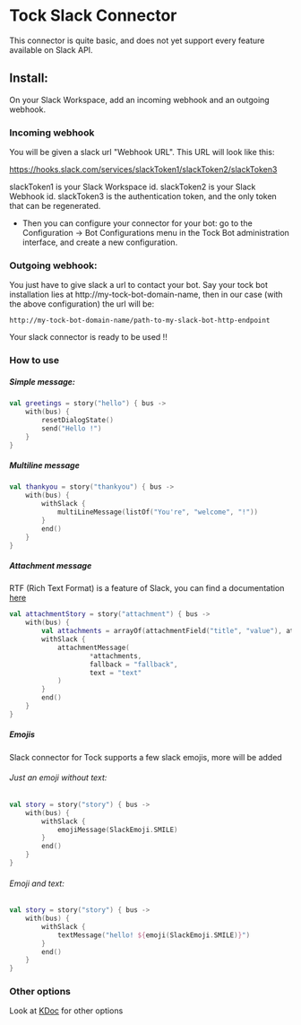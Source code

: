 # Tock Slack Connector

This connector is quite basic, and does not yet support every feature available on Slack API.

## Install:

On your Slack Workspace, add an incoming webhook and an outgoing webhook.

### Incoming webhook
You will be given a slack url "Webhook URL". This URL will look like this:

https://hooks.slack.com/services/slackToken1/slackToken2/slackToken3


slackToken1 is your Slack Workspace id.
slackToken2 is your Slack Webhook id.
slackToken3 is the authentication token, and the only token that can be regenerated.

* Then you can configure your connector for your bot: go to the Configuration -> Bot Configurations menu in the Tock Bot administration interface, and create a new configuration.


### Outgoing webhook:

You just have to give slack a url to contact your bot.
Say your tock bot installation lies at http://my-tock-bot-domain-name, then in our case (with the above configuration) the url will be:

```
http://my-tock-bot-domain-name/path-to-my-slack-bot-http-endpoint
```

Your slack connector is ready to be used !!

### How to use
##### Simple message:
```kotlin
val greetings = story("hello") { bus ->
    with(bus) {
        resetDialogState()
        send("Hello !")
    }
}
```

##### Multiline message

```kotlin
val thankyou = story("thankyou") { bus ->
    with(bus) {
        withSlack {
            multiLineMessage(listOf("You're", "welcome", "!"))
        }
        end()
    }
}
```

##### Attachment message
RTF (Rich Text Format) is a feature of Slack, you can find a documentation [here](https://api.slack.com/docs/message-formatting)

```kotlin
val attachmentStory = story("attachment") { bus ->
    with(bus) {
        val attachments = arrayOf(attachmentField("title", "value"), attachmentField("title", "value"))
        withSlack {
            attachmentMessage(
                    *attachments,
                    fallback = "fallback",
                    text = "text"
            )
        }
        end()
    }
}
```
##### Emojis

Slack connector for Tock supports a few slack emojis, more will be added

###### Just an emoji without text:

```kotlin
val story = story("story") { bus ->
    with(bus) {
        withSlack {
            emojiMessage(SlackEmoji.SMILE)
        }
        end()
    }
}
```

###### Emoji and text:

```kotlin
val story = story("story") { bus ->
    with(bus) {
        withSlack {
            textMessage("hello! ${emoji(SlackEmoji.SMILE)}")
        }
        end()
    }
}
```

### Other options

Look at [KDoc](https://voyages-sncf-technologies.github.io/tock/dokka/tock/fr.vsct.tock.bot.connector.slack/index.html)
 for other options
